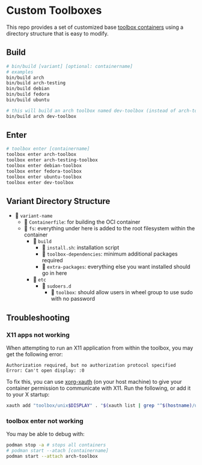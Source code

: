 # Custom Toolboxes

This repo provides a set of customized base [toolbox
containers](https://github.com/containers/toolbox) using a directory structure that is
easy to modify.

## Build

```bash
# bin/build [variant] [optional: containername]
# examples
bin/build arch
bin/build arch-testing
bin/build debian
bin/build fedora
bin/build ubuntu

# this will build an arch toolbox named dev-toolbox (instead of arch-toolbox)
bin/build arch dev-toolbox
```

## Enter

```bash
# toolbox enter [containername]
toolbox enter arch-toolbox
toolbox enter arch-testing-toolbox
toolbox enter debian-toolbox
toolbox enter fedora-toolbox
toolbox enter ubuntu-toolbox
toolbox enter dev-toolbox
```

## Variant Directory Structure

- 📂 `variant-name`
  - 📄 `Containerfile`: for building the OCI container
  - 📂 `fs`: everything under here is added to the root filesystem within the container
    - 📂 `build`
      - 📄 `install.sh`: installation script
      - 📄 `toolbox-dependencies`: minimum additional packages required
      - 📄 `extra-packages`: everything else you want installed should go in here
    - 📂 `etc`
      - 📂 `sudoers.d`
        - 📄 `toolbox`: should allow users in wheel group to use sudo with no password

## Troubleshooting

### X11 apps not working

When attempting to run an X11 application from within the toolbox, you may get the
following error:

```text
Authorization required, but no authorization protocol specified
Error: Can't open display: :0
```

To fix this, you can use
[xorg-xauth](https://www.x.org/releases/X11R7.7/doc/man/man1/xauth.1.xhtml) (on your
host machine) to give your container permission to communicate with X11. Run the
following, or add it to your X startup:

```bash
xauth add "toolbox/unix$DISPLAY" . "$(xauth list | grep "^$(hostname)/unix$DISPLAY\s*MIT-MAGIC-COOKIE-1\s*" | awk '{print $3}')"
```

### toolbox enter not working

You may be able to debug with:

```bash
podman stop -a # stops all containers
# podman start --atach [containername]
podman start --attach arch-toolbox
```
